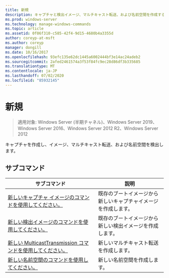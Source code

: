 ```yaml
---
title: 新規
description: キャプチャと検出イメージ、マルチキャスト転送、および名前空間を作成する新しいのリファレンス記事です。
ms.prod: windows-server
ms.technology: manage-windows-commands
ms.topic: article
ms.assetid: 0f06f310-c585-42f4-9d15-4680b4a3355d
author: coreyp-at-msft
ms.author: coreyp
manager: dongill
ms.date: 10/16/2017
ms.openlocfilehash: 93efc135e62dc1445a6002444bf3e14ac24adeb2
ms.sourcegitcommit: 2afed2461574a3f53f84fc9ec28d86df3b335685
ms.translationtype: MT
ms.contentlocale: ja-JP
ms.lasthandoff: 07/02/2020
ms.locfileid: "85932145"
---
```

# <a name="new"></a>新規

> 適用対象: Windows Server (半期チャネル)、Windows Server 2019、Windows Server 2016、Windows Server 2012 R2、Windows Server 2012

キャプチャを作成し、イメージ、マルチキャスト転送、および名前空間を検出します。

## <a name="subcommands"></a>サブコマンド
|サブコマンド|説明|
|-------|--------|
|[新しいキャプチャ イメージのコマンドを使用してください。](using-the-new-captureimage-command.md)|既存のブートイメージから新しいキャプチャイメージを作成します。|
|[新しい検出イメージのコマンドを使用してください。](using-the-new-discoverimage-command.md)|既存のブートイメージから新しい検出イメージを作成します。|
|[新しい MulticastTransmission コマンドを使用してください。](using-the-new-multicasttransmission-command.md)|新しいマルチキャスト転送を作成します。|
|[新しい名前空間のコマンドを使用してください。](using-the-new-namespace-command.md)|新しい名前空間を作成します。|
